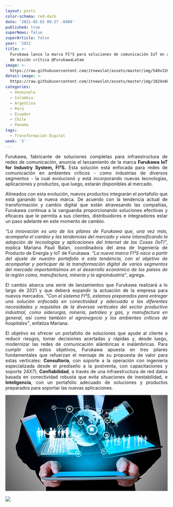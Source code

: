 ```yaml
---
layout: posts
color-schema: red-dark
date: '2021-02-03 09:37 -0400'
published: true
superNews: false
superArticle: false
year: '2021'
title: >-
  Furukawa lanza la marca FI²S para soluciones de comunicación IoT en ambientes
  de misión crítica @FurukawaLatam
image: >-
  https://raw.githubusercontent.com/itnewslat/assets/master/img/540x320/Integracion-iot-p.jpg
detail-image: >-
  https://raw.githubusercontent.com/itnewslat/assets/master/img/1024x680/Integracion-iot-g.jpg
categories:
  - Venezuela
  - Colombia
  - Argentina
  - Perú
  - Ecuador
  - Chile
  - Panama
tags:
  - Transformación Digital
week: '5'
---
```

<p style="text-align: justify;">Furukawa, fabricante de soluciones completas para infraestructura de redes de comunicación, anuncia el lanzamiento de la marca <strong>Furukawa IoT for Industry System, FI²S.</strong> Esta solución está enfocada para redes de comunicación en ambientes críticos - como industrias de diversos segmentos - la cual evolucionó y está incorporando nuevas tecnologías, aplicaciones y productos, que luego, estarán disponibles al mercado.</p>
<p style="text-align: justify;">Alineados con esta evolución, nuevos productos integrarán el portafolio que está ganando la nueva marca. De acuerdo con la tendencia actual de transformación y cambio digital que están atravesando las compañías, Furukawa continua a la vanguardia proporcionando soluciones efectivas y eficaces que le permita a sus clientes, distribuidores e integradores estar un paso adelante en este momento de cambio.</p>
<p style="text-align: justify;"><em>“La innovación es uno de los pilares de Furukawa que, una vez más, acompaña el cambio y las tendencias del mercado y viene intensificando la adopción de tecnologías y aplicaciones del Internet de las Cosas (IoT)</em>”, explica Mariana Pauli Balan, coordinadora del área de Ingeniería de Producto de Energía y IoT de Furukawa. <em>“La nueva marca FI²S nace a partir del ajuste de nuestro portafolio a esta tendencia, con el objetivo de acompañar y participar de la transformación digital de varios segmentos del mercado importantísimos en el desarrollo económico de los países de la región como, manufactura, minería y la agroindustria”</em>, agrega.</p>
<p style="text-align: justify;">El cambio abarca una serie de lanzamientos que Furukawa realizará a lo largo de 2021 y que deberá expandir la actuación de la empresa para nuevos mercados. <em>“Con el sistema FI²S, estamos preparados para entregar una solución enfocada en conectividad y adecuada a las diferentes necesidades y requisitos de la diversas verticales del sector productivo industrial, como siderurgia, minería, petróleo y gas, y manufactura en general, así como también el agronegocio y los ambientes críticos de hospitales”</em>, enfatiza Mariana.</p>
<p style="text-align: justify;">El objetivo es ofrecer un portafolio de soluciones que ayude al cliente a reducir riesgos, tomar decisiones acertadas y rápidas y, desde luego, modernizar las redes de comunicación alámbricas e inalámbricas. Para cumplir con estos objetivos, Furukawa apuesta en tres pilares fundamentales que refuerzan el mensaje de su propuesta de valor para estas verticales: <strong>Consultoría</strong>, con soporte a la operación con ingeniería especializada desde el prediseño a la postventa, con capacitaciones y soporte 24X7); <strong>Confiabilidad</strong>, a través de una infraestructura de red datos basada en conectividad robusta que evita situaciones de inestabilidad, e <strong>Inteligencia</strong>, con un portafolio adecuado de soluciones y productos preparados para soportar las nuevas aplicaciones.</p>

![](https://raw.githubusercontent.com/itnewslat/assets/master/img/540x320/Integracion-iot-p.jpg)


<img src="https://tracker.metricool.com/c3po.jpg?hash=56f88a41e39ab42c063cc51676587a04"/>